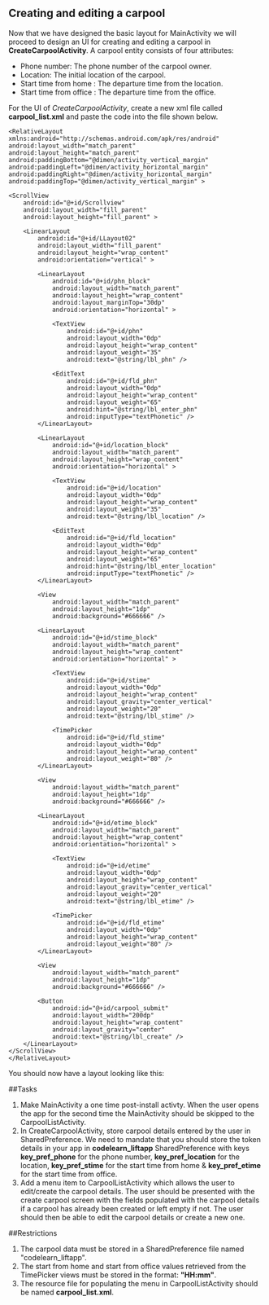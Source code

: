 ## Creating and editing a carpool
Now that we have designed the basic layout for MainActivity we will proceed to design an UI for creating and editing a carpool in **CreateCarpoolActivity**.
A carpool entity consists of four attributes:
* Phone number: The phone number of the carpool owner.
* Location: The initial location of the carpool.
* Start time from home : The departure time from the location.
* Start time from office : The departure time from the office.

For the UI of *CreateCarpoolActivity*, create a new xml file called **carpool_list.xml** and paste the code into the file shown below.

    <RelativeLayout xmlns:android="http://schemas.android.com/apk/res/android"
    android:layout_width="match_parent"
    android:layout_height="match_parent"
    android:paddingBottom="@dimen/activity_vertical_margin"
    android:paddingLeft="@dimen/activity_horizontal_margin"
    android:paddingRight="@dimen/activity_horizontal_margin"
    android:paddingTop="@dimen/activity_vertical_margin" >

    <ScrollView
        android:id="@+id/Scrollview"
        android:layout_width="fill_parent"
        android:layout_height="fill_parent" >

        <LinearLayout
            android:id="@+id/LLayout02"
            android:layout_width="fill_parent"
            android:layout_height="wrap_content"
            android:orientation="vertical" >

            <LinearLayout
                android:id="@+id/phn_block"
                android:layout_width="match_parent"
                android:layout_height="wrap_content"
                android:layout_marginTop="30dp"
                android:orientation="horizontal" >

                <TextView
                    android:id="@+id/phn"
                    android:layout_width="0dp"
                    android:layout_height="wrap_content"
                    android:layout_weight="35"
                    android:text="@string/lbl_phn" />

                <EditText
                    android:id="@+id/fld_phn"
                    android:layout_width="0dp"
                    android:layout_height="wrap_content"
                    android:layout_weight="65"
                    android:hint="@string/lbl_enter_phn"
                    android:inputType="textPhonetic" />
            </LinearLayout>

            <LinearLayout
                android:id="@+id/location_block"
                android:layout_width="match_parent"
                android:layout_height="wrap_content"
                android:orientation="horizontal" >

                <TextView
                    android:id="@+id/location"
                    android:layout_width="0dp"
                    android:layout_height="wrap_content"
                    android:layout_weight="35"
                    android:text="@string/lbl_location" />

                <EditText
                    android:id="@+id/fld_location"
                    android:layout_width="0dp"
                    android:layout_height="wrap_content"
                    android:layout_weight="65"
                    android:hint="@string/lbl_enter_location"
                    android:inputType="textPhonetic" />
            </LinearLayout>

            <View
                android:layout_width="match_parent"
                android:layout_height="1dp"
                android:background="#666666" />

            <LinearLayout
                android:id="@+id/stime_block"
                android:layout_width="match_parent"
                android:layout_height="wrap_content"
                android:orientation="horizontal" >

                <TextView
                    android:id="@+id/stime"
                    android:layout_width="0dp"
                    android:layout_height="wrap_content"
                    android:layout_gravity="center_vertical"
                    android:layout_weight="20"
                    android:text="@string/lbl_stime" />

                <TimePicker
                    android:id="@+id/fld_stime"
                    android:layout_width="0dp"
                    android:layout_height="wrap_content"
                    android:layout_weight="80" />
            </LinearLayout>

            <View
                android:layout_width="match_parent"
                android:layout_height="1dp"
                android:background="#666666" />

            <LinearLayout
                android:id="@+id/etime_block"
                android:layout_width="match_parent"
                android:layout_height="wrap_content"
                android:orientation="horizontal" >

                <TextView
                    android:id="@+id/etime"
                    android:layout_width="0dp"
                    android:layout_height="wrap_content"
                    android:layout_gravity="center_vertical"
                    android:layout_weight="20"
                    android:text="@string/lbl_etime" />

                <TimePicker
                    android:id="@+id/fld_etime"
                    android:layout_width="0dp"
                    android:layout_height="wrap_content"
                    android:layout_weight="80" />
            </LinearLayout>

            <View
                android:layout_width="match_parent"
                android:layout_height="1dp"
                android:background="#666666" />

            <Button
                android:id="@+id/carpool_submit"
                android:layout_width="200dp"
                android:layout_height="wrap_content"
                android:layout_gravity="center"
                android:text="@string/lbl_create" />
        </LinearLayout>
    </ScrollView>
    </RelativeLayout>

You should now have a layout looking like this:


##Tasks

1. Make MainActivity a one time post-install activty. When the user opens the app for the second time the MainActivity should be skipped to the CarpoolListActivity.
2. In CreateCarpoolActivity, store carpool details entered by the user in SharedPreference. We need to mandate that you should store the token details in your app in **codelearn_liftapp** SharedPreference with keys **key_pref_phone** for the phone number, **key_pref_location** for the location, **key_pref_stime** for the start time from home & **key_pref_etime** for the start time from office.
3. Add a menu item to CarpoolListActivity which allows the user to edit/create the carpool details. The user should be presented with the create carpool screen with the fields populated with the carpool details if a carpool has already been created or left empty if not. The user should then be able to edit the carpool details or create a new one.

##Restrictions
1. The carpool data must be stored in a SharedPreference file named "codelearn_liftapp".
2. The start from home and start from office values retrieved from the TimePicker views must be stored in the format: **"HH:mm"**.
3. The resource file for populating the menu in CarpoolListActivity should be named **carpool_list.xml**.
